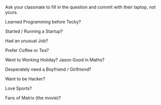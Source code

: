Ask your classmate to fill in the question and commit with their laptop, not yours.

Learned Programming before Tecky?

Started / Running a Startup?

Had an unusual Job?

Prefer Coffee or Tea?

Went to Working Holiday?
Jason
Good in Maths?

Desperately need a Boyfriend / Girlfriend?

Want to be Hacker?

Love Sports?

Fans of Matrix (the movie)?